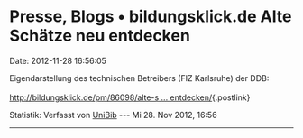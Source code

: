 Presse, Blogs • bildungsklick.de Alte Schätze neu entdecken
===========================================================

Date: 2012-11-28 16:56:05

Eigendarstellung des technischen Betreibers (FIZ Karlsruhe) der DDB:\
\
[http://bildungsklick.de/pm/86098/alte-s \...
entdecken/](http://bildungsklick.de/pm/86098/alte-schaetze-neu-entdecken/){.postlink}

Statistik: Verfasst von
[UniBib](http://ddb-forum.de/memberlist.php?mode=viewprofile&u=100) ---
Mi 28. Nov 2012, 16:56

------------------------------------------------------------------------
